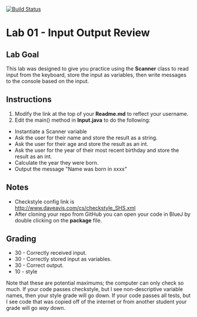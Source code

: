 [![Build Status](https://travis-ci.com/StratfordHS-APCS/Lab-02-Input-Output-Review-username.svg?token=L8ZuTUsXtxKqevAPVWLC&branch=master)](https://travis-ci.com/StratfordHS-APCS/Lab-02-Input-Output-Review-username)

# Lab 01 - Input Output Review

## Lab Goal
This lab was designed to give you practice using the **Scanner** class to read input from the keyboard, store the input as variables, then write messages to the console based on the input.

## Instructions
1. Modify the link at the top of your **Readme.md** to reflect your username.
2. Edit the main() method in **Input.java** to do the following:
  * Instantiate a Scanner variable
  * Ask the user for their name and store the result as a string.
  * Ask the user for their age and store the result as an int.
  * Ask the user for the year of their most recent birthday and store the result as an int.
  * Calculate the year they were born.
  * Output the message "Name was born in xxxx"

## Notes
* Checkstyle config link is http://www.daveavis.com/cs/checkstyle_SHS.xml
* After cloning your repo from GitHub you can open your code in BlueJ by double clicking on the **package** file.

## Grading
* 30 - Correctly received input.
* 30 - Correctly stored input as variables.
* 30 - Correct output.
* 10 - style

Note that these are potential maximums; the computer can only check so much.  If your code passes checkstyle, but I see non-descriptive variable names, then your style grade will go down.  If your code passes all tests, but I see code that was copied off of the internet or from another student your grade will go *way* down.
